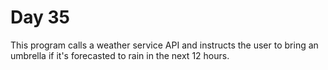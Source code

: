 # Day 35
This program calls a weather service API and instructs the user to bring an umbrella if it's forecasted to rain in the next 12 hours.
